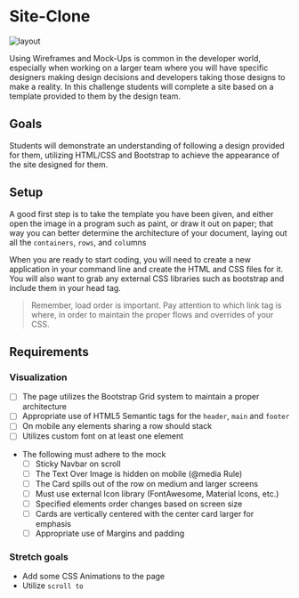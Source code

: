 # Site-Clone

![layout](https://images.unsplash.com/photo-1522542550221-31fd19575a2d?ixlib=rb-1.2.1&ixid=eyJhcHBfaWQiOjEyMDd9&auto=format&fit=crop&w=1350&q=80)

Using Wireframes and Mock-Ups is common in the developer world, especially when working on a larger team where you will have specific designers making design decisions and developers taking those designs to make a reality. In this challenge students will complete a site based on a template provided to them by the design team.

## Goals

Students will demonstrate an understanding of following a design provided for them, utilizing HTML/CSS and Bootstrap to achieve the appearance of the site designed for them.

## Setup

A good first step is to take the template you have been given, and either open the image in a program such as paint, or draw it out on paper; that way you can better determine the architecture of your document, laying out all the `containers`, `rows`, and `col`umns

When you are ready to start coding, you will need to create a new application in your command line and create the HTML and CSS files for it. You will also want to grab any external CSS libraries such as bootstrap and include them in your head tag.

> Remember, load order is important. Pay attention to which link tag is where, in order to maintain the proper flows and overrides of your CSS.

## Requirements

### Visualization

- [ ] The page utilizes the Bootstrap Grid system to maintain a proper architecture
- [ ] Appropriate use of HTML5 Semantic tags for the `header`, `main` and `footer`
- [ ] On mobile any elements sharing a row should stack
- [ ] Utilizes custom font on at least one element
- The following must adhere to the mock
  - [ ] Sticky Navbar on scroll
  - [ ] The Text Over Image is hidden on mobile (@media Rule)
  - [ ] The Card spills out of the row on medium and larger screens
  - [ ] Must use external Icon library (FontAwesome, Material Icons, etc.)
  - [ ] Specified elements order changes based on screen size
  - [ ] Cards are vertically centered with the center card larger for emphasis
  - [ ] Appropriate use of Margins and padding

### Stretch goals

- Add some CSS Animations to the page
- Utilize `scroll to`
